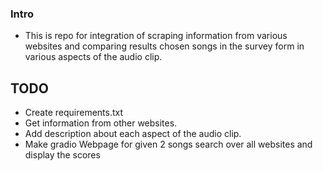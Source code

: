 ### Intro
- This is repo for integration of scraping information from various websites and comparing results chosen songs in the survey form in various aspects of the audio clip.
## TODO
- Create requirements.txt
- Get information from other websites.
- Add description about each aspect of the audio clip.
- Make gradio Webpage for given 2 songs search over all websites and display the scores
